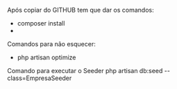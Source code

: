 Após copiar do GITHUB tem que dar os comandos:
- composer install 
- 

Comandos para não esquecer:

- php artisan optimize

Comando para executar o Seeder
 php artisan db:seed --class=EmpresaSeeder




